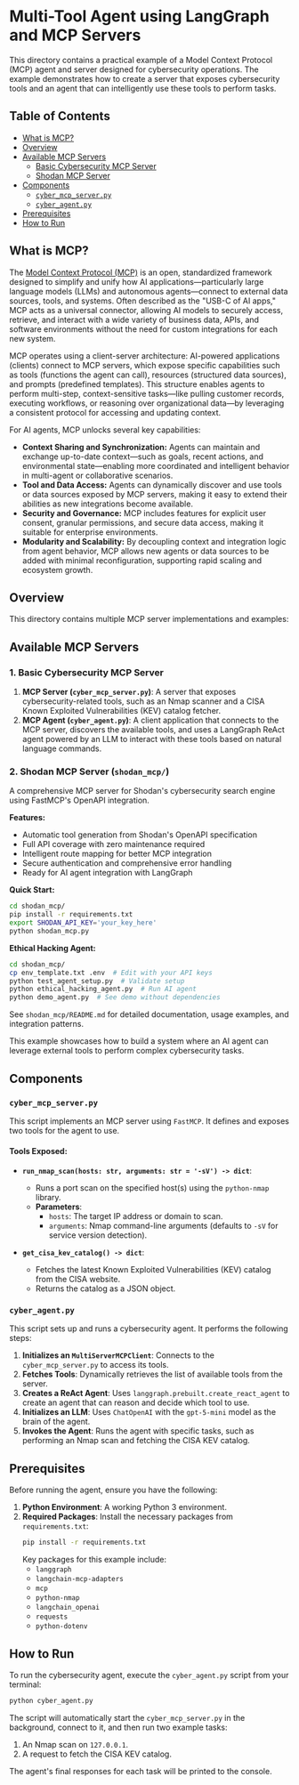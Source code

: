 # Multi-Tool Agent using LangGraph and MCP Servers

This directory contains a practical example of a Model Context Protocol (MCP) agent and server designed for cybersecurity operations. The example demonstrates how to create a server that exposes cybersecurity tools and an agent that can intelligently use these tools to perform tasks.

## Table of Contents

- [What is MCP?](#what-is-mcp)
- [Overview](#overview)
- [Available MCP Servers](#available-mcp-servers)
  - [Basic Cybersecurity MCP Server](#1-basic-cybersecurity-mcp-server)
  - [Shodan MCP Server](#2-shodan-mcp-server-shodan_mcp)
- [Components](#components)
  - [`cyber_mcp_server.py`](#cyber_mcp_serverpy)
  - [`cyber_agent.py`](#cyber_agentpy)
- [Prerequisites](#prerequisites)
- [How to Run](#how-to-run)

## What is MCP?

The [Model Context Protocol (MCP)](https://modelcontextprotocol.io/introduction) is an open, standardized framework designed to simplify and unify how AI applications—particularly large language models (LLMs) and autonomous agents—connect to external data sources, tools, and systems. Often described as the "USB-C of AI apps," MCP acts as a universal connector, allowing AI models to securely access, retrieve, and interact with a wide variety of business data, APIs, and software environments without the need for custom integrations for each new system. 

MCP operates using a client-server architecture: AI-powered applications (clients) connect to MCP servers, which expose specific capabilities such as tools (functions the agent can call), resources (structured data sources), and prompts (predefined templates). This structure enables agents to perform multi-step, context-sensitive tasks—like pulling customer records, executing workflows, or reasoning over organizational data—by leveraging a consistent protocol for accessing and updating context. 

For AI agents, MCP unlocks several key capabilities:
- **Context Sharing and Synchronization:** Agents can maintain and exchange up-to-date context—such as goals, recent actions, and environmental state—enabling more coordinated and intelligent behavior in multi-agent or collaborative scenarios.
- **Tool and Data Access:** Agents can dynamically discover and use tools or data sources exposed by MCP servers, making it easy to extend their abilities as new integrations become available.
- **Security and Governance:** MCP includes features for explicit user consent, granular permissions, and secure data access, making it suitable for enterprise environments.
- **Modularity and Scalability:** By decoupling context and integration logic from agent behavior, MCP allows new agents or data sources to be added with minimal reconfiguration, supporting rapid scaling and ecosystem growth.


## Overview

This directory contains multiple MCP server implementations and examples:

## Available MCP Servers

### 1. Basic Cybersecurity MCP Server
1.  **MCP Server (`cyber_mcp_server.py`)**: A server that exposes cybersecurity-related tools, such as an Nmap scanner and a CISA Known Exploited Vulnerabilities (KEV) catalog fetcher.
2.  **MCP Agent (`cyber_agent.py`)**: A client application that connects to the MCP server, discovers the available tools, and uses a LangGraph ReAct agent powered by an LLM to interact with these tools based on natural language commands.

### 2. Shodan MCP Server (`shodan_mcp/`)
A comprehensive MCP server for Shodan's cybersecurity search engine using FastMCP's OpenAPI integration.

**Features:**
- Automatic tool generation from Shodan's OpenAPI specification
- Full API coverage with zero maintenance required
- Intelligent route mapping for better MCP integration
- Secure authentication and comprehensive error handling
- Ready for AI agent integration with LangGraph

**Quick Start:**
```bash
cd shodan_mcp/
pip install -r requirements.txt
export SHODAN_API_KEY='your_key_here'
python shodan_mcp.py
```

**Ethical Hacking Agent:**
```bash
cd shodan_mcp/
cp env_template.txt .env  # Edit with your API keys
python test_agent_setup.py  # Validate setup
python ethical_hacking_agent.py  # Run AI agent
python demo_agent.py  # See demo without dependencies
```

See `shodan_mcp/README.md` for detailed documentation, usage examples, and integration patterns.

This example showcases how to build a system where an AI agent can leverage external tools to perform complex cybersecurity tasks.

## Components

### `cyber_mcp_server.py`

This script implements an MCP server using `FastMCP`. It defines and exposes two tools for the agent to use.

#### Tools Exposed:

-   **`run_nmap_scan(hosts: str, arguments: str = '-sV') -> dict`**: 
    -   Runs a port scan on the specified host(s) using the `python-nmap` library.
    -   **Parameters**:
        -   `hosts`: The target IP address or domain to scan.
        -   `arguments`: Nmap command-line arguments (defaults to `-sV` for service version detection).

-   **`get_cisa_kev_catalog() -> dict`**:
    -   Fetches the latest Known Exploited Vulnerabilities (KEV) catalog from the CISA website.
    -   Returns the catalog as a JSON object.

### `cyber_agent.py`

This script sets up and runs a cybersecurity agent. It performs the following steps:

1.  **Initializes an `MultiServerMCPClient`**: Connects to the `cyber_mcp_server.py` to access its tools.
2.  **Fetches Tools**: Dynamically retrieves the list of available tools from the server.
3.  **Creates a ReAct Agent**: Uses `langgraph.prebuilt.create_react_agent` to create an agent that can reason and decide which tool to use.
4.  **Initializes an LLM**: Uses `ChatOpenAI` with the `gpt-5-mini` model as the brain of the agent.
5.  **Invokes the Agent**: Runs the agent with specific tasks, such as performing an Nmap scan and fetching the CISA KEV catalog.

## Prerequisites

Before running the agent, ensure you have the following:

1.  **Python Environment**: A working Python 3 environment.
2.  **Required Packages**: Install the necessary packages from `requirements.txt`:
    ```bash
    pip install -r requirements.txt
    ```
    Key packages for this example include:
    - `langgraph`
    - `langchain-mcp-adapters`
    - `mcp`
    - `python-nmap`
    - `langchain_openai`
    - `requests`
    - `python-dotenv`


## How to Run

To run the cybersecurity agent, execute the `cyber_agent.py` script from your terminal:

```bash
python cyber_agent.py
```

The script will automatically start the `cyber_mcp_server.py` in the background, connect to it, and then run two example tasks:

1.  An Nmap scan on `127.0.0.1`.
2.  A request to fetch the CISA KEV catalog.

The agent's final responses for each task will be printed to the console.

